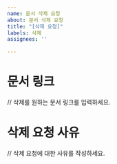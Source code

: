 ```yaml
---
name: 문서 삭제 요청
about: 문서 삭제 요청
title: "[삭제 요청]"
labels: 삭제
assignees: ''

---
```


# 문서 링크
// 삭제를 원하는 문서 링크를 입력하세요.

# 삭제 요청 사유
// 삭제 요청에 대한 사유를 작성하세요.

